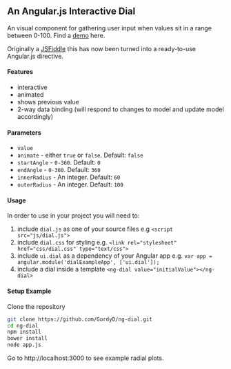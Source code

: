 ## An Angular.js Interactive Dial

An visual component for gathering user input when values sit in a range between 0-100.  Find a [demo](http://gordyd.github.io/dial.html) here.

Originally a [JSFiddle](http://jsfiddle.net/GordyD/1w8o28pa/8/) this has now been turned into a ready-to-use Angular.js directive.

#### Features

 - interactive
 - animated
 - shows previous value
 - 2-way data binding (will respond to changes to model and update model accordingly)

#### Parameters

 - `value` 
 - `animate` - either `true` or `false`. Default: `false`
 - `startAngle` - `0-360`. Default: `0`
 - `endAngle` - `0-360`. Default: `360`
 - `innerRadius` - An integer. Default: `60`
 - `outerRadius` - An integer. Default: `100`

#### Usage

In order to use in your project you will need to:

 1. include `dial.js` as one of your source files e.g `<script src="js/dial.js">`
 2. include `dial.css` for styling e.g. `<link rel="stylesheet" href="css/dial.css" type="text/css">`
 3. include `ui.dial` as a dependency of your Angular app e.g. `var app = angular.module('dialExampleApp', ['ui.dial']);`
 4. include a dial inside a template `<ng-dial value="initialValue"></ng-dial>`


#### Setup Example

Clone the repository

```bash
git clone https://github.com/GordyD/ng-dial.git
cd ng-dial
npm install
bower install
node app.js
```

Go to http://localhost:3000 to see example radial plots.


